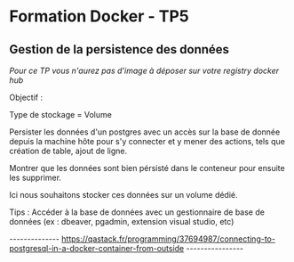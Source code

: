 # Formation Docker - TP5

## Gestion de la persistence des données

*Pour ce TP vous n'aurez pas d'image à déposer sur votre registry docker hub*

Objectif :

Type de stockage = Volume

Persister les données d'un postgres avec un accès sur la base de donnée depuis la machine hôte pour s'y connecter et y mener des actions, tels que création de table, ajout de ligne.

Montrer que les données sont bien pérsisté dans le conteneur pour ensuite les supprimer.

Ici nous souhaitons stocker ces données sur un volume dédié.

Tips : Accéder à la base de données avec un gestionnaire de base de données (ex : dbeaver, pgadmin, extension visual studio, etc)

-------------- https://qastack.fr/programming/37694987/connecting-to-postgresql-in-a-docker-container-from-outside ----------------